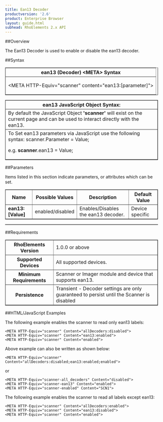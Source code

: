 ```yaml
---
title: Ean13 Decoder
productversion: '2.6'
product: Enterprise Browser
layout: guide.html
subhead: RhoElements 2.x API
---
```


##Overview

The Ean13 Decoder is used to enable or disable the ean13 decoder.

##Syntax

<table class="facelift" style="width:100%" border="1" padding="5px"> <tr><th class="tableHeading">ean13 (Decoder) &lt;META&gt; Syntax
</th></tr><tr><td class="clsSyntaxCells clsOddRow"><p>&lt;META HTTP-Equiv="scanner" content="ean13:[parameter]"&gt;</p></td></tr></table>
<table class="facelift" style="width:100%" border="1" padding="5px"> <tr><th class="tableHeading">ean13 JavaScript Object Syntax:</th></tr><tr><td class="clsSyntaxCells clsOddRow">
By default the JavaScript Object <b>'scanner'</b> will exist on the current page and can be used to interact directly with the ean13.
</td></tr><tr><td class="clsSyntaxCells clsEvenRow">
To Set ean13 parameters via JavaScript use the following syntax: scanner.Parameter = Value;
<P />e.g. <b>scanner</b>.ean13 = Value;
</td></tr></table>

##Parameters


Items listed in this section indicate parameters, or attributes which can be set.
<table class="facelift" style="width:100%" border="1" padding="5px"> <col width="20%" /><col width="20%" /><col width="38%" /><col width="22%" /><tr><th class="tableHeading">Name</th><th class="tableHeading">Possible Values</th><th class="tableHeading">Description</th><th class="tableHeading">Default Value</th></tr><tr><td class="clsSyntaxCells clsOddRow"><b>ean13:[Value]
</b></td><td class="clsSyntaxCells clsOddRow">enabled/disabled</td><td class="clsSyntaxCells clsOddRow">Enables/Disables the ean13 decoder.</td><td class="clsSyntaxCells clsOddRow">Device specific</td></tr></table>
<table class="facelift" style="width:100%" border="1" padding="5px"> <col width="78%" /><col width="8%" /><col width="1%" /><col width="5%" /><col width="1%" /><col width="5%" /><col width="2%" /></table>





##Requirements

<table class="facelift" style="width:100%" border="1" padding="5px"> <tr><th class="tableHeading">RhoElements Version</th><td class="clsSyntaxCell clsEvenRow">1.0.0 or above
</td></tr><tr><th class="tableHeading">Supported Devices</th><td class="clsSyntaxCell clsOddRow">All supported devices.</td></tr><tr><th class="tableHeading">Minimum Requirements</th><td class="clsSyntaxCell clsOddRow">Scanner or Imager module and device that supports ean13.</td></tr><tr><th class="tableHeading">Persistence</th><td class="clsSyntaxCell clsEvenRow">Transient - Decoder settings are only guaranteed to persist until the Scanner is disabled</td></tr></table>


##HTML/JavaScript Examples

The following example enables the scanner to read only ean13 labels:

	<META HTTP-Equiv="scanner" Content="allDecoders:disabled">
	<META HTTP-Equiv="scanner" Content="ean13:enabled">
	<META HTTP-Equiv="scanner" Content="enabled">
	
Above example can also be written as shown below:

	<META HTTP-Equiv="scanner" Content="allDecoders:disabled;ean13:enabled;enabled">
	
or

	<META HTTP-Equiv="scanner-all_decoders" Content="disabled">
	<META HTTP-Equiv="scanner-ean13" Content="enabled">
	<META HTTP-Equiv="scanner-enabled" Content="SCN1">
	
The following example enables the scanner to read all labels except ean13:

	<META HTTP-Equiv="scanner" Content="allDecoders:enabled">
	<META HTTP-Equiv="scanner" Content="ean13:disabled">
	<META HTTP-Equiv="scanner" Content="enabled">
	





